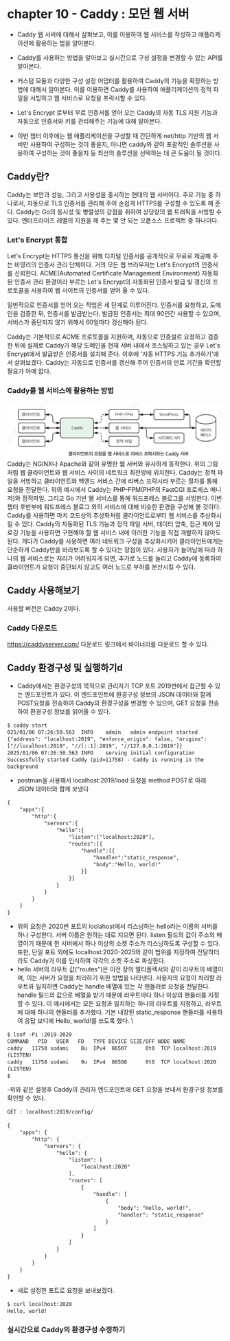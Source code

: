 # chapter 10 - Caddy : 모던 웹 서버
- Caddy 웹 서버에 대해서 살펴보고, 이를 이용하여 웹 서비스를 작성하고 애플리케이션에 활용하는 법을 알아본다. 
- Caddy를 사용하는 방법을 알아보고 실시간으로 구성 설정을 변경할 수 있는 API를 알아본다.
- 커스텀 모듈과 다양한 구성 설정 어댑터를 활용하여 Caddy의 기능을 확장하는 방법에 대해서 알아본다. 이를 이용하면 Caddy를 사용하여 애플리케이션의 정적 파일을 서빙하고 
웹 서비스로 요청을 프락시할 수 있다.
- Let's Encrypt 로부터 무료 인증서를 얻어 오는 Caddy의 자동 TLS 지원 기능과 자동으로 인증서와 키를 관리해주는 기능에 대해 알아본다.

- 이번 챕터 이후에는 웹 애플리케이션을 구성할 때 간단하게 net/http 기반의 웹 서버만 사용하여 구성하는 것이 좋을지, 아니면 caddy와 같이 포괄적인 솔루션을 사용하여 구성하는 것이
좋을지 등 최선의 솔루션을 선택하는 데 큰 도움이 될 것이다.

## Caddy란?
Caddy는 보안과 성능, 그리고 사용성을 중시하는 현대의 웹 서버이다. 주요 기능 중 하나로서, 자동으로 TLS 인증서를 관리해 주어 손쉽게 HTTPS를 구성할 수 있도록 해 준다. Caddy는 Go의
동시성 및 병렬성의 강점을 취하여 상당량의 웹 트래픽을 서빙할 수 있다. 엔터프라이즈 레벨의 지원을 해 주는 몇 안 되는 오픝소스 프로젝트 중 하나이다.

### Let's Encrypt 통합
Let's Encrypt는 HTTPS 통신을 위해 디지털 인증서를 공개적으로 무료로 제공해 주는 비영리의 인증서 관리 단체이다. 거의 모든 웹 브라우저는 Let's Encrypt의 인증서를 신뢰한다.
ACME(Automated Certificate Management Environment) 자동화된 인증서 관리 환경이라 부르는 Let's Encrypt의 자동화된 인증서 발급 빛 갱신의 프로토콜을 사용하여 웹 사이트의 인증서를 얻어 올 수 있다.

일반적으로 인증서를 얻어 오는 작업은 세 단계로 이루어진다. 인증서를 요청하고, 도메인을 검증한 뒤, 인증서를 발급받는다. 발급된 인증서는 최대 90인간 사용할 수 있으며,
서비스가 중단되지 않기 위해서 60일마다 갱신해야 된다.

Caddy는 기본적으로 ACME 프로토콜을 지원하며, 자동으로 인증설르 요청하고 검증한 뒤에 실제로 Caddy가 해당 도메인을 현재 서버 내에서 호스팅하고 있는 경우 Let's Encrypt에서 발급받은 인증서를 설치해 준다.
이후에 '자동 HTTPS 기능 추가하기'에서 살펴보겠다. Caddy는 자동으로 인증서를 갱신해 주어 인증서의 만료 기간을 확인할 필요가 아예 없다.

### Caddy를 웹 서비스에 활용하는 방법
![Caddy서버의 동작](./caddy_img.jpeg)
Caddy는 NGINX나 Apache와 같이 유명한 웹 서버와 유사하게 동작한다. 위의 그림처럼 웹 클라이언트와 웹 서비스 사이의 네트워크 최전방에 위치한다.
Caddy는 정적 파일을 서빙하고 클라이언트와 백엔드 서비스 간에 리버스 프락시라 부르는 절차를 통해 요청을 전달한다. 위의 예시에서 Caddy는 PHP-FPM(PHP의 FastCGI 프로세스 매니저)와 정적파일, 그리고 Go 기반 웹 서비스를 통해 워드프레스 블로그를 서빙한다. 이번 챕터 후반부에 워드프레스 블로그 외의 서비스에 대해 비슷한 환경을 구성해 볼 것이다.
Caddy를 사용하면 마치 코드상의 추상화처럼 클라이언트로부터 웹 서비스를 추상화시킬 수 있다. Caddy의 자동화된 TLS 기능과 정적 파일 서버, 데이터 압축, 접근 제어 및 로깅 기능을 사용하면 구현해야 할 웹 서비스 내에 이러한 기능을 직접 개발하지 않아도 된다. 게다가 Caddy를 사용하면 여러 네트워크 구성을 추상화시키어 클라이언트에게는 단순하게 Caddy만을 바라보도록 할 수 있다는 장점이 있다. 사용자가 늘어남에 따라 하나의 웹 서비스로는 처리가 어려워지게 되면, 추가로 노드를 늘리고 Caddy에 등록하여 클라이언트가 요청이 중단되지 않고도 여러 노드로 부하를 분산시킬 수 있다.

## Caddy 사용해보기
사용할 버전은 Caddy 2이다.

### Caddy 다운로드
https://caddyserver.com/ 다운로드 링크에서 바이너리를 다운로드 할 수 있다.

## Caddy 환경구성 및 실행하기d
- Caddy에서는 환경구성의 목적으로 관리자가 TCP 포트 2019번에서 접근할 수 있는 엔드포인트가 있다. 이 엔드포인트에 환경구성 정보의 JSON 데이터와 함께 POST요청을 전송하여 Caddy의 환경구성을 변경할 수 있으며, GET 요청을 전송하여 환경구성 정보를 읽어올 수 있다. 
```
$ caddy start
025/01/06 07:26:50.563	INFO	admin	admin endpoint started	{"address": "localhost:2019", "enforce_origin": false, "origins": ["//localhost:2019", "//[::1]:2019", "//127.0.0.1:2019"]}
2025/01/06 07:26:50.563	INFO	serving initial configuration
Successfully started Caddy (pid=11758) - Caddy is running in the background

```
- postman을 사용해서 localhost:2019/load 요청을 method POST로 아래 JSON 데이터와 함께 보냈다
```
{
    "apps":{
        "http":{
            "servers":{
                "hello":{
                    "listen":["localhost:2020"],
                    "routes":[{
                        "handle":[{
                            "handler":"static_response",
                            "body":"Hello, world!"
                        }]
                    }]
                }
            }
        }
    }
}

```
- 위의 요청은 2020번 포트의 loclahost에서 리스닝하는 hello라는 이름의 서버를 하나 구성한다. 서버 이름은 원하는 대로 지으면 된다. listen 필드의 값이 주소의 배열이기 때문에 한 서버에서 하나 이상의 소켓 주소가 리스닝하도록 구성할 수 있다. 또한, 단일 포트 외에도 localhost:2020-2025와 같이 범위를 지정하여 전달하더라도 Caddy가 이를 인식하여 각각의 소켓 주소로 파싱한다.
- hello 서버의 라우트 값("routes")은 이전 장의 멀티플렉서와 같이 라우트의 배열이며, 이는 서버가 요청을 처리하기 위한 방법을 나타낸다. 사용자의 요청이 처리할 라우트와 일치하면 Caddy는 handle 배열에 있는 각 핸들러로 요청을 전달한다. handle 필드의 값으로 배열을 받기 때문에 라우트마다 하나 이상의 핸들러를 지정할 수 있다. 이 예시에서는 모든 요청과 일치하는 하나의 라우트를 지정하고, 라우트에 대해 하나의 핸들러를 추가했다. 기본 내장된 static_response 핸들러를 사용하여 응답 보디에 Hello, world!를 쓰도록 했다. \
```
$ lsof -Pi :2019-2020
COMMAND   PID   USER   FD   TYPE DEVICE SIZE/OFF NODE NAME
caddy   11758 sodami    8u  IPv4  86507      0t0  TCP localhost:2019 (LISTEN)
caddy   11758 sodami    9u  IPv4  86508      0t0  TCP localhost:2020 (LISTEN)
$ 
```

-위와 같은 설정후 Caddy의 관리자 엔드포인트에 GET 요청을 보내서 환경구성 정보를 확인할 수 있다.
```
GET : localhost:2019/config/

{
    "apps": {
        "http": {
            "servers": {
                "hello": {
                    "listen": [
                        "localhost:2020"
                    ],
                    "routes": [
                        {
                            "handle": [
                                {
                                    "body": "Hello, world!",
                                    "handler": "static_response"
                                }
                            ]
                        }
                    ]
                }
            }
        }
    }
}
```

- 새로 설정한 포트로 요청을 보내보겠다.
```
$ curl localhost:2020
Hello, world!

```

### 실시간으로 Caddy의 환경구성 수정하기
